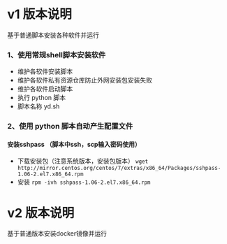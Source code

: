 # v1 版本说明
基于普通脚本安装各种软件并运行 


### 1、使用常规shell脚本安装软件
- 维护各软件安装脚本
- 维护各软件私有资源仓库防止外网安装包安装失败
- 维护各软件启动脚本
- 执行 python 脚本
- 脚本名称 yd.sh 


### 2、使用 python 脚本自动产生配置文件


#### 安装sshpass （脚本中ssh，scp输入密码使用）
- 下载安装包（注意系统版本，安装包版本） `wget http://mirror.centos.org/centos/7/extras/x86_64/Packages/sshpass-1.06-2.el7.x86_64.rpm`
- 安装 `rpm -ivh sshpass-1.06-2.el7.x86_64.rpm `


# v2 版本说明
基于普通版本安装docker镜像并运行
